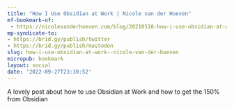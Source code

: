 ```yaml
---
title: "How I Use Obsidian at Work | Nicole van der Hoeven"
mf-bookmark-of:
 - https://nicolevanderhoeven.com/blog/20210518-how-i-use-obsidian-at-work/
mp-syndicate-to:
- https://brid.gy/publish/twitter
- https://brid.gy/publish/mastodon
slug: how-i-use-obsidian-at-work--nicole-van-der-hoeven
micropub: bookmark
layout: social
date: '2022-09-27T23:30:52'
---
```

A lovely post about how to use Obsidian at Work and how to get the 150% from Obsidian